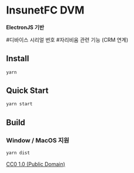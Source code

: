 # InsunetFC DVM

**ElectronJS 기반**

#디바이스 시리얼 번호
#자리비움 관련 기능 (CRM 연계)

## Install
```bash
yarn
```

## Quick Start
```bash
yarn start
```
## Build
### Window / MacOS 지원
```bash
yarn dist
```

[CC0 1.0 (Public Domain)](LICENSE.md)
